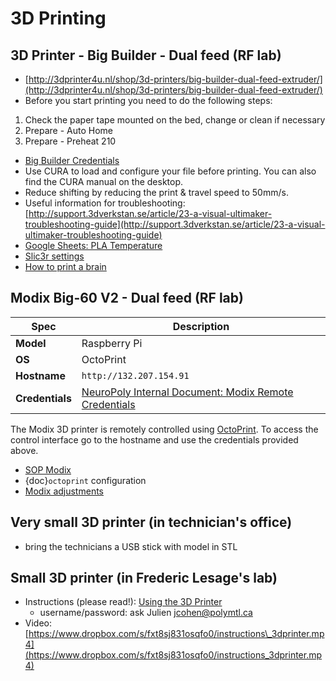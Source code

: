 # 3D Printing

## 3D Printer - Big Builder - Dual feed \(RF lab\)

* [http://3dprinter4u.nl/shop/3d-printers/big-builder-dual-feed-extruder/](http://3dprinter4u.nl/shop/3d-printers/big-builder-dual-feed-extruder/)
* Before you start printing you need to do the following steps:

1. Check the paper tape mounted on the bed, change or clean if necessary
2. Prepare - Auto Home
3. Prepare - Preheat 210

* [Big Builder Credentials](https://docs.google.com/document/d/13iNhiBKYZWT9ytsvYeeYV4FJn6Wn00q9Ctka7toMV08/edit#heading=h.c26775aojtto)
* Use CURA to load and configure your file before printing. You can also find the CURA manual on the desktop.
* Reduce shifting by reducing the print & travel speed to 50mm/s.
* Useful information for troubleshooting: [http://support.3dverkstan.se/article/23-a-visual-ultimaker-troubleshooting-guide](http://support.3dverkstan.se/article/23-a-visual-ultimaker-troubleshooting-guide)
* [Google Sheets: PLA Temperature](https://docs.google.com/spreadsheets/d/1gmXddcYgUFuz7tX-zO_UynaxlylWnnej0PF7d3u6ikM/edit?usp=sharing)
* [Slic3r settings](https://www.neuro.polymtl.ca/internal_resources/3dprinter/settings)
* [How to print a brain](https://www.neuro.polymtl.ca/internal_resources/3dprinter/print_brain)

## Modix Big-60 V2 - Dual feed \(RF lab\)

| Spec            | Description                                                                                                                                                          |
| --------------- | -------------------------------------------------------------------------------------------------------------------------------------------------------------------- |
| **Model**       | Raspberry Pi                                                                                                                                                         |
| **OS**          | OctoPrint                                                                                                                                                            |
| **Hostname**    | `http://132.207.154.91`                                                                                                                                              |
| **Credentials** | [NeuroPoly Internal Document: Modix Remote Credentials](https://docs.google.com/document/d/13iNhiBKYZWT9ytsvYeeYV4FJn6Wn00q9Ctka7toMV08/edit#heading=h.125uuajyox5y) |

The Modix 3D printer is remotely controlled using [OctoPrint](https://octoprint.org). To access the control interface go to the hostname and use the credentials provided above.

* [SOP Modix](https://docs.google.com/document/d/1N1sCdYy1kLsIw_NDbPVM3fTg5EPaR50NNuACbf_dI6s/edit?usp=sharing)
* {doc}`octoprint` configuration
* [Modix adjustments](https://drive.google.com/file/d/1rtaKlBJ2HbZDDPxSDA0-g0miDM7aZjVB/view?usp=sharing)


## Very small 3D printer \(in technician's office\)

* bring the technicians a USB stick with model in STL

## Small 3D printer \(in Frederic Lesage's lab\)

* Instructions \(please read!\): [Using the 3D Printer](http://image.liom.polymtl.ca/wiki/index.php/Using_the_3D_printer)
  * username/password: ask Julien [jcohen@polymtl.ca](mailto:jcohen@polymtl.ca)
* Video: [https://www.dropbox.com/s/fxt8sj831osqfo0/instructions\_3dprinter.mp4](https://www.dropbox.com/s/fxt8sj831osqfo0/instructions_3dprinter.mp4)

